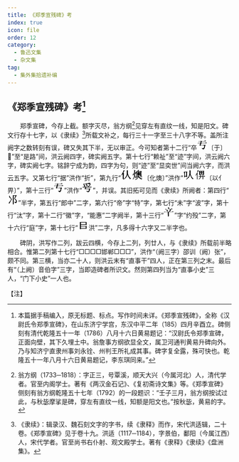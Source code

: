 ```yaml
---
title: 《郑季宣残碑》考
index: true
icon: file
order: 12
category:
  - 鲁迅文集
  - 杂文集
tag:  
  - 集外集拾遗补编
---
```


## 《郑季宣残碑》考[^①]

　　郑季宣碑，今存上截。额字灭尽，翁方纲[^②]见穿左有直纹一线，知是阳文。碑文行存十七字，以《隶续》[^③]所载文补之，每行三十一字至三十八字不等。盖所注阙字之数转刻有误，碑又失其下半，无以审正。今可知者第十二行“卒![alt text](004.gif)〔于〕”至“是路”间，洪云阙四字，碑实阙五字。第十七行“赖祉”至“迹”字间，洪云阙六字，碑实阙七字。铭辞宁成为韵，四字为句，则“迹”至“显奕世”间当阙六字，而洪云五字。又第七行“据”洪作“折”，第九行“![alt text](002.gif)〔化燠〕”洪作“![alt text](003.gif)〔以亻畀〕”，第十三行“![alt text](004-1.gif)”洪作“![alt text](005.gif)”，并误。其旧拓可见而《隶续》所阙者：第四行“![alt text](006.gif)”半字，第五行“郎中”二字，第六行“帝”字“特”字，第七行“未”字“波”字，第十行“汰”字，第十二行“徽”字，“能惠”二字阙半，第十三行“![alt text](007.gif)”字“约殁”二字，第十六行“庭”字，第十七行“![alt text](008.gif)洪”二字，凡多得十六字又二半字也。

　　碑阴，洪写作二列，跋云四横，今存上二列，列廿人，与《隶续》所载前半略相合。惟第二列第十七行“□□□□邯郸□□□”，洪作“（阙三字）邵训（阙）张”，颇不同。第三横，当亦二十人，则洪云末有“直事干”四人，正在第三列之末。最后有“（上阙）音伯字”三字，当即造碑者所识文。然则第四列当为“直事小史”三人，“门下小史”一人也。

【注】

[^①]:本篇据手稿编入，原无标题、标点。写作时间未详。《郑季宣残碑》，全称《汉尉氏令郑季宣碑》，在山东济宁学宫，东汉中平二年（185）四月辛酉立。碑侧刻有清代乾隆五十一年（1786）八月十六日黄易题记：“汉尉氏令郑季宣碑，正面向壁，其下久埋土中。翁詹事方纲欲显全文，属卫河通判黄易升碑向外。乃与知济宁直隶州事刘永铨、州判王所礼成其事。碑字复全露，殊可快也。乾隆五十一年八月十六日黄易题记，李东琪同来。”

[^②]:翁方纲（1733─1818）：字正三，号覃溪，顺天大兴（今属河北）人，清代学者。官至内阁学士。著有《两汉金石记》、《复初斋诗文集》等。《郑季宣碑》侧刻有翁方纲乾隆五十七年（1792）的一段题识：“壬子三月，翁方纲按试过此，与秋毖摩挲是碑，穿左有直纹一线，知额是阳文也。”按秋毖，黄易的字。

[^③]:《隶续》：辑录汉、魏石刻文字的字书，续《隶释》而作，宋代洪适辑，二十卷。《郑季宣碑》见于卷十九。洪适（1117─1184），字景伯，鄱阳（今属江西）人，宋代学者。官至尚书右仆射、观文殿学士。著有《隶释》《隶续》《盘洲集》。
